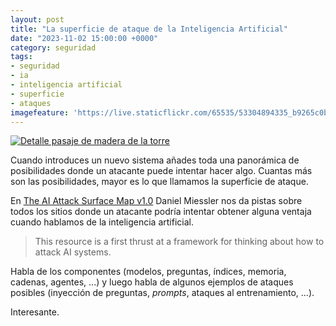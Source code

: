 ```yaml
---
layout: post
title: "La superficie de ataque de la Inteligencia Artificial"
date: "2023-11-02 15:00:00 +0000"
category: seguridad
tags:
- seguridad
- ia
- inteligencia artificial
- superficie
- ataques
imagefeature: 'https://live.staticflickr.com/65535/53304894335_b9265c0bef.jpg'
---
```

<a href="https://www.flickr.com/photos/fernand0/53304894335/" title="Detalle pasaje de madera de la torre"><img src="https://live.staticflickr.com/65535/53304894335_b9265c0bef_b.jpg" alt="Detalle pasaje de madera de la torre" class="img-responsive img-centered"></a>

Cuando introduces un nuevo sistema añades toda una panorámica de posibilidades donde un atacante puede intentar hacer algo. Cuantas más son las posibilidades, mayor es lo que llamamos la superficie de ataque.

En [The AI Attack Surface Map v1.0](https://danielmiessler.com/p/the-ai-attack-surface-map-v1-0/) Daniel Miessler nos da pistas sobre todos los sitios donde un atacante podría intentar obtener alguna ventaja cuando hablamos de la inteligencia artificial.

>  This resource is a first thrust at a framework for thinking about how to attack AI systems. 

Habla de los componentes (modelos, preguntas, índices, memoria, cadenas, agentes, ...) y luego habla de algunos ejemplos de ataques posibles (inyección de preguntas, *prompts*, ataques al entrenamiento, ...).

Interesante.

